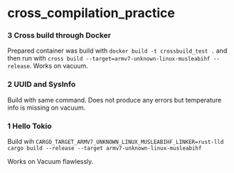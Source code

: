 # cross_compilation_practice

### 3 Cross build through Docker
Prepared container was build with `docker build -t crossbuild_test .` and then run with `cross build --target=armv7-unknown-linux-musleabihf --release`. Works on vacuum. 

### 2 UUID and SysInfo
Build with same command. Does not produce any errors but temperature info is missing on vacuum.

### 1 Hello Tokio
Build wih `CARGO_TARGET_ARMV7_UNKNOWN_LINUX_MUSLEABIHF_LINKER=rust-lld cargo build --release --target armv7-unknown-linux-musleabihf`

Works on Vacuum flawlessly.

